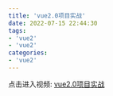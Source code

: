 ```yaml
---
title: 'vue2.0项目实战'
date: 2022-07-15 22:44:30
tags:
- 'vue2'
- 'vue2'
categories:
- 'vue2'
---
```



点击进入视频: [vue2.0项目实战](https://www.bilibili.com/video/BV1Vf4y1T7bw?vd_source=e598a8a77d7df8e2041a6c381dec06d1)

